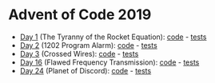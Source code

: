 # Advent of Code 2019

- [Day 1](https://adventofcode.com/2019/day/1) (The Tyranny of the Rocket Equation): [code](day01/Day1.kt) - [tests](../../../test/kotlin/aoc2019/day01/Day1KtTest.kt)
- [Day 2](https://adventofcode.com/2019/day/2) (1202 Program Alarm): [code](../../java/aoc2019/day02/Day2.java) - [tests](../../../test/java/aoc2019/day02/Day2Test.java)
- [Day 3](https://adventofcode.com/2019/day/3) (Crossed Wires): [code](../../java/aoc2019/day03/Day3.java) - [tests](../../../test/java/aoc2019/day03/Day3Test.java)
- [Day 16](https://adventofcode.com/2019/day/16) (Flawed Frequency Transmission): [code](day16/Day16.kt) - [tests](../../../test/kotlin/aoc2019/day16/Day16KtTest.kt)
- [Day 24](https://adventofcode.com/2019/day/24) (Planet of Discord): [code](day24/Day24.kt) - [tests](../../../test/kotlin/aoc2019/day24/Day24KtTest.kt)

